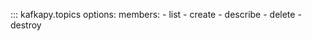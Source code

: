 
::: kafkapy.topics
    options:
        members:
            - list
            - create
            - describe
            - delete
            - destroy
